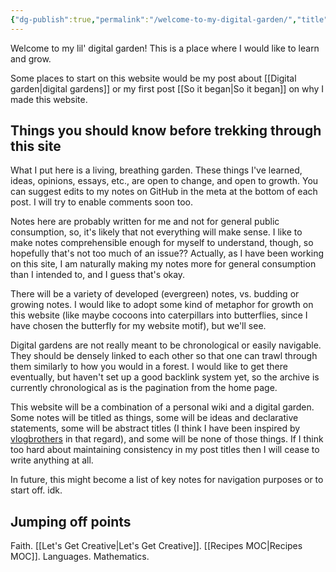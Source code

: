 ```yaml
---
{"dg-publish":true,"permalink":"/welcome-to-my-digital-garden/","title":"Welcome to my digital garden","tags":["about","meta","gardenEntry","gardenEntry","gardenEntry","gardenEntry","gardenEntry"],"created":"2022-05-25T08:53:38+10:00","updated":"2024-02-18"}
---
```



Welcome to my lil' digital garden! This is a place where I would like to learn and grow.

Some places to start on this website would be my post about [[Digital garden\|digital gardens]] or my first post [[So it began\|So it began]] on why I made this website.

## Things you should know before trekking through this site

What I put here is a living, breathing garden. These things I've learned, ideas, opinions, essays, etc., are open to change, and open to growth. You can suggest edits to my notes on GitHub in the meta at the bottom of each post. I will try to enable comments soon too.

Notes here are probably written for me and not for general public consumption, so, it's likely that not everything will make sense. I like to make notes comprehensible enough for myself to understand, though, so hopefully that's not too much of an issue?? Actually, as I have been working on this site, I am naturally making my notes more for general consumption than I intended to, and I guess that's okay.

There will be a variety of developed (evergreen) notes, vs. budding or growing notes. I would like to adopt some kind of metaphor for growth on this website (like maybe cocoons into caterpillars into butterflies, since I have chosen the butterfly for my website motif), but we'll see.

Digital gardens are not really meant to be chronological or easily navigable. They should be densely linked to each other so that one can trawl through them similarly to how you would in a forest. I would like to get there eventually, but haven't set up a good backlink system yet, so the archive is currently chronological as is the pagination from the home page.

This website will be a combination of a personal wiki and a digital garden. Some notes will be titled as things, some will be ideas and declarative statements, some will be abstract titles (I think I have been inspired by [vlogbrothers](https://www.youtube.com/user/vlogbrothers) in that regard), and some will be none of those things. If I think too hard about maintaining consistency in my post titles then I will cease to write anything at all.

In future, this might become a list of key notes for navigation purposes or to start off. idk.

## Jumping off points

Faith. [[Let's Get Creative\|Let's Get Creative]]. [[Recipes MOC\|Recipes MOC]]. Languages. Mathematics.